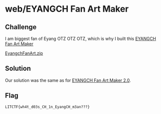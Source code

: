 # web/EYANGCH Fan Art Maker

## Challenge

I am biggest fan of Eyang OTZ OTZ OTZ, which is why I built this [EYANGCH Fan Art Maker](http://litctf.live:31775/)

[EyangchFanArt.zip](https://drive.google.com/uc?export=download&id=1WgRH9SvJtNIqmDYpmo1kG0hQTVzjYq1_)

## Solution

Our solution was the same as for [EYANGCH Fan Art Maker 2.0](./EYANGCH%20Fan%20Art%20Maker%202.0.md).

## Flag

`LITCTF{wh4t_d03s_CH_1n_EyangCH_m3an???}`
